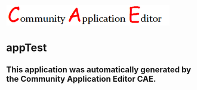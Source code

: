 ![CAE](https://github.com/testcae/application-appTest/blob/master/img/logo.png)  

appTest
===================


This application was automatically generated by the Community Application Editor CAE.  
---------------
